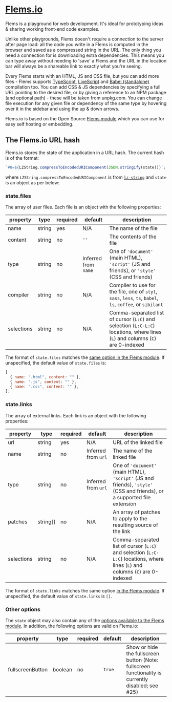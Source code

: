 # [Flems.io](https://flems.io)

Flems is a playground for web development. It's ideal for prototyping ideas & sharing working front-end code examples.

Unlike other playgrounds, Flems doesn't require a connection to the server after page load: all the code you write in a Flems is computed in the browser and saved as a compressed string in the URL. The only thing you need a connection for is downloading extra dependencies. This means you can type away without needing to 'save' a Flems and the URL in the location bar will always be a shareable link to exactly what you're seeing.

Every Flems starts with an HTML, JS and CSS file, but you can add more files - Flems supports [TypeScript](http://typescriptlang.org), [LiveScript](http://livescript.net) and [Babel (standalone)](https://github.com/babel/babel/tree/master/packages/babel-standalone) compilation too. You can add CSS & JS dependencies by specifying a full URL pointing to the desired file, or by giving a reference to an NPM package (and optional path) - these will be taken from unpkg.com. You can change file execution for any given file or dependency of the same type by hovering over it in the sidebar and using the up & down arrows.

Flems.io is based on the Open Source [Flems module](https://github.com/porsager/flems) which you can use for easy self hosting or embedding.

## The Flems.io URL hash

Flems.io stores the state of the application in a URL hash. The current hash is of the format:

```js
`#0=${LZString.compressToEncodedURIComponent(JSON.stringify(state))}`;
```

where `LZString.compressToEncodedURIComponent` is from [`lz-string`](https://github.com/pieroxy/lz-string) and `state` is an object as per below:

### state.files

The array of user files. Each file is an object with the following properties:

| property   | type   | required | default              | description                                                                                                                   |
| ---------- | ------ | -------- | -------------------- | ----------------------------------------------------------------------------------------------------------------------------- |
| name       | string | yes      | N/A                  | The name of the file                                                                                                          |
| content    | string | no       | `''`                 | The contents of the file                                                                                                      |
| type       | string | no       | Inferred from `name` | One of `'document'` (main HTML), `'script'` (JS and friends), or `'style'` (CSS and friends)                                  |
| compiler   | string | no       | N/A                  | Compiler to use for the file, one of `styl`, `sass`, `less`, `ts`, `babel`, `ls`, `coffee`, or `sibilant`                     |
| selections | string | no       | N/A                  | Comma-separated list of cursor (`L:C`) and selection (`L:C-L:C`) locations, where lines (`L`) and columns (`C`) are 0-indexed |

The format of `state.files` matches the [same option in the Flems module](https://github.com/porsager/flems#contents). If unspecified, the default value of `state.files` is:

```js
[
  { name: ".html", content: "" },
  { name: ".js", content: "" },
  { name: ".css", content: "" },
];
```

### state.links

The array of external links. Each link is an object with the following properties:

| property   | type     | required | default             | description                                                                                                                   |
| ---------- | -------- | -------- | ------------------- | ----------------------------------------------------------------------------------------------------------------------------- |
| url        | string   | yes      | N/A                 | URL of the linked file                                                                                                        |
| name       | string   | no       | Inferred from `url` | The name of the linked file                                                                                                   |
| type       | string   | no       | Inferred from `url` | One of `'document'` (main HTML), `'script'` (JS and friends), `'style'` (CSS and friends), or a supported file extension      |
| patches    | string[] | no       | N/A                 | An array of patches to apply to the resulting source of the link                                                              |
| selections | string   | no       | N/A                 | Comma-separated list of cursor (`L:C`) and selection (`L:C-L:C`) locations, where lines (`L`) and columns (`C`) are 0-indexed |

The format of `state.links` matches the same option [in the Flems module](https://github.com/porsager/flems#links). If unspecified, the default value of `state.links` is `[]`.

### Other options

The `state` object may also contain any of the [options available to the Flems module](https://github.com/porsager/flems#options). In addition, the following options are valid on Flems.io:

| property         | type    | required | default | description                                                                                        |
| ---------------- | ------- | -------- | ------- | -------------------------------------------------------------------------------------------------- |
| fullscreenButton | boolean | no       | `true`  | Show or hide the fullscreen button (Note: fullscreen functionality is currently disabled; see #25) |

